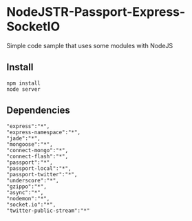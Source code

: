 NodeJSTR-Passport-Express-SocketIO
==================================

Simple code sample that uses some modules with NodeJS

Install
-------
```
npm install
node server
```

Dependencies
------------

```
"express":"*",
"express-namespace":"*",
"jade":"*",
"mongoose":"*",
"connect-mongo":"*",
"connect-flash":"*",
"passport":"*",
"passport-local":"*",
"passport-twitter":"*",
"underscore":"*",
"gzippo":"*",
"async":"*",
"nodemon":"*",
"socket.io":"*",
"twitter-public-stream":"*"
```
